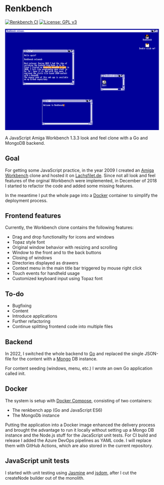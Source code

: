 # Renkbench
[![Renkbench CI](https://github.com/renkman/Renkbench/actions/workflows/build-pipeline.yml/badge.svg)](https://github.com/renkman/Renkbench/actions/workflows/build-pipeline.yml)
[![License: GPL v3](https://img.shields.io/badge/License-GPL%20v3-blue.svg)](https://github.com/lachsfilet/Renkbench/blob/master/LICENSE)

![Screenshot](renkbench.png)

A JavaScript Amiga Workbench 1.3.3 look and feel clone with a Go and MongoDB backend.

## Goal
For getting some JavaScript practice, in the year 2009 I created an [Amiga Workbench](https://en.wikipedia.org/wiki/Workbench_(AmigaOS)#Workbench_1.x) clone and hosted it on [Lachsfilet.de](http://www.lachsfilet.de/).
Since not all look and feel features of the orginal Workbench were implemented, in December of 2018 I started to refactor the code and added some missing features.

In the meantime I put the whole page into a [Docker](https://www.docker.com/) container to simplify the deployment process.

## Frontend features
Currently, the Workbench clone contains the following features:

* Drag and drop functionality for icons and windows
* Topaz style font
* Original window behavior with resizing and scrolling
* Window to the front and to the back buttons
* Closing of windows
* Directories displayed as drawers
* Context menu in the main title bar triggered by mouse right click
* Touch events for handheld usage
* Customized keyboard input using Topaz font

## To-do
* Bugfixing
* Content
* Introduce applications
* Further refactoring
* Continue splitting frontend code into multiple files

## Backend
In 2022, I switched the whole backend to [Go](https://go.dev/) and replaced the single JSON-file for the content with a [Mongo](https://www.mongodb.com/) DB instance.

For content seeding (windows, menu, etc.) I wrote an own Go application called init.

## Docker
The system is setup with [Docker Compose](https://docs.docker.com/compose/), consisting of two containers:

* The renkbench app (Go and JavaScript ES6)
* The MongoDb instance

Putting the application into a Docker image enhanced the delivery process and brought the advantage to run it locally without setting up a Mongo DB instance and the Node.js stuff for the JacaScript unit tests. For CI build and release I added the Azure DevOps pipelines as YAML code. I will replace them with GitHub Actions, which are also stored in the current repository.

## JavaScript unit tests
I started with unit testing using [Jasmine](https://github.com/jasmine/jasmine) and [jsdom](https://github.com/jsdom/jsdom), after I cut the createNode builder out of the monolith.
